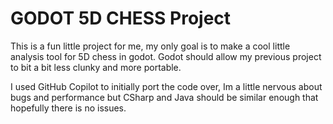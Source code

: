 # GODOT 5D CHESS Project



This is a fun little project for me, my only goal is to make a cool little analysis tool for 5D chess in godot. Godot should allow my previous project to bit a bit less clunky and more portable.



I used GitHub Copilot to initially port the code over, Im a little nervous about bugs and performance but CSharp and Java should be similar enough that hopefully there is no issues.
